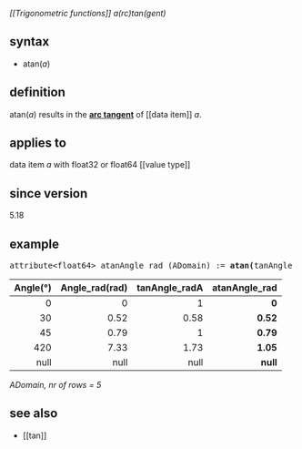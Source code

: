 *[[Trigonometric functions]] a(rc)tan(gent)*

## syntax

- atan(*a*)

## definition

atan(*a*) results in the [**arc tangent**](https://en.wikipedia.org/wiki/Inverse_trigonometric_functions) of [[data item]] *a*.

## applies to

data item *a* with float32 or float64 [[value type]]

## since version

5.18

## example

<pre>
attribute&lt;float64&gt; atanAngle_rad (ADomain) := <B>atan(</B>tanAngle_rad<B>)</B>;
</pre>

| Angle(°) | Angle_rad(rad) |tanAngle_radA | **atanAngle_rad** |
|---------:|---------------:|-------------:|------------------:|
| 0        | 0              | 1            | **0**             |
| 30       | 0.52           | 0.58         | **0.52**          |
| 45       | 0.79           | 1            | **0.79**          |
| 420      | 7.33           | 1.73         | **1.05**          |
| null     | null           | null         | **null**          |

*ADomain, nr of rows = 5*

## see also

- [[tan]]